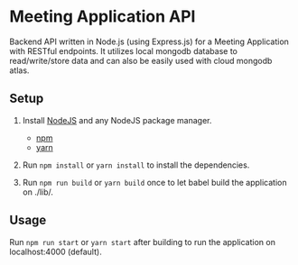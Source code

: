 # Meeting Application API

Backend API written in Node.js (using Express.js) for a Meeting Application with RESTful endpoints. It utilizes local mongodb database to read/write/store data and can also be easily used with cloud mongodb atlas.

## Setup

1. Install [NodeJS](https://nodejs.org/en/) and any NodeJS package manager.

   - [npm](https://www.npmjs.com/)
   - [yarn](https://yarnpkg.com/)

2. Run `npm install` or `yarn install` to install the dependencies.

3. Run `npm run build` or `yarn build` once to let babel build the application on ./lib/.

## Usage

Run `npm run start` or `yarn start` after building to run the application on localhost:4000 (default).